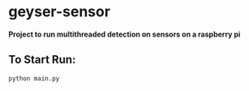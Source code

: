 # geyser-sensor
**Project to run multithreaded detection on sensors on a raspberry pi**

## To Start Run:


    python main.py

